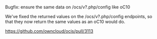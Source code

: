 Bugfix: ensure the same data on /ocs/v?.php/config like oC10

We've fixed the returned values on the /ocs/v?.php/config endpoints,
so that they now return the same values as an oC10 would do.

https://github.com/owncloud/ocis/pull/3113
